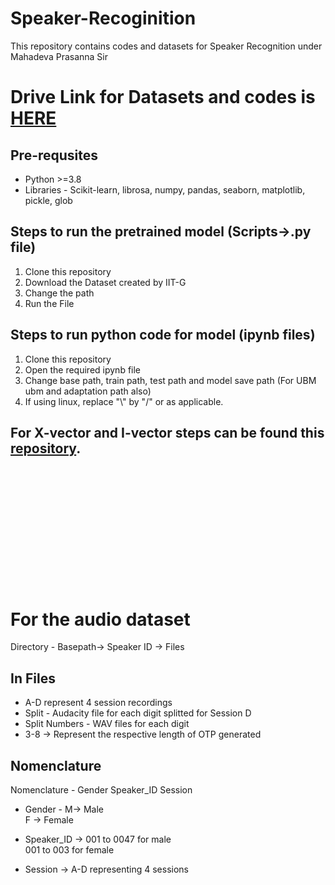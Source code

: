 # Speaker-Recoginition
This repository contains codes and datasets for Speaker Recognition under Mahadeva Prasanna Sir 

# Drive Link for Datasets and codes is <a href="https://drive.google.com/drive/u/2/folders/1M_jzmoEKpw8fmAwgv4KUfTJU8a7ghviG">HERE</a>
## Pre-requsites
- Python >=3.8
- Libraries - Scikit-learn, librosa, numpy, pandas, seaborn, matplotlib, pickle, glob


## Steps to run the pretrained model (Scripts->.py file)
 1. Clone this repository
 2. Download the Dataset created by IIT-G
 3. Change the path 
 4. Run the File

## Steps to run python code for model (ipynb files)
 1. Clone this repository
 2. Open the required ipynb file
 3. Change base path, train path, test path and model save path (For UBM ubm and adaptation path also)
 4. If using linux, replace "\\" by "/" or as applicable. 

## For X-vector and I-vector steps can be found this <a href="https://github.com/jagabandhumishra/I-MSV-Baseline">repository</a>.
<br><br><br><br><br><br><br><br><br><br><br>
# For the audio dataset 
Directory - Basepath-> Speaker ID -> Files 

## In Files 
- A-D represent 4 session recordings
- Split - Audacity file for each digit splitted for Session D
- Split Numbers - WAV files for each digit
- 3-8 -> Represent the respective length of OTP generated

## Nomenclature
Nomenclature - Gender Speaker_ID Session
- Gender - M-> Male
         <br><nbsp><nbsp><nbsp><nbsp> F -> Female
        
- Speaker_ID -> 001 to 0047 for male
              <br><nbsp><nbsp><nbsp> 001 to 003 for female
 
- Session -> A-D representing 4 sessions
